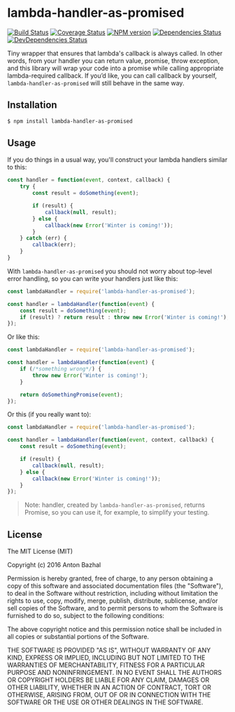 # lambda-handler-as-promised

[![Build Status][ci-image]][ci-url]
[![Coverage Status][coverage-image]][coverage-url]
[![NPM version][npm-image]][npm-url]
[![Dependencies Status][dependencies-image]][dependencies-url]
[![DevDependencies Status][devdependencies-image]][devdependencies-url]

Tiny wrapper that ensures that lambda's callback is always called. In other words, from your handler you can return value, promise, throw exception, and this library will wrap your code into a promise while calling appropriate lambda-required callback. If you’d like, you can call callback by yourself, `lambda-handler-as-promised` will still behave in the same way.

## Installation

```bash
$ npm install lambda-handler-as-promised
```

## Usage

If you do things in a usual way, you'll construct your lambda handlers similar to this:

```js
const handler = function(event, context, callback) {
	try {
		const result = doSomething(event);

		if (result) {
			callback(null, result);
		} else {
			callback(new Error('Winter is coming!'));
		}
	} catch (err) {
		callback(err);
	}
}
```

With `lambda-handler-as-promised` you should not worry about top-level error handling, so you can write your handlers just like this:

```js
const lambdaHandler = require('lambda-handler-as-promised');

const handler = lambdaHandler(function(event) {
	const result = doSomething(event);
	if (result) ? return result : throw new Error('Winter is coming!');
});
```

Or like this:

```js
const lambdaHandler = require('lambda-handler-as-promised');

const handler = lambdaHandler(function(event) {
	if (/*something wrong*/) {
		throw new Error('Winter is coming!');
	}

	return doSomethingPromise(event);
});
```

Or this (if you really want to):

```js
const lambdaHandler = require('lambda-handler-as-promised');

const handler = lambdaHandler(function(event, context, callback) {
	const result = doSomething(event);

	if (result) {
		callback(null, result);
	} else {
		callback(new Error('Winter is coming!'));
	}
});
```

> Note: handler, created by `lambda-handler-as-promised`, returns Promise, so you can use it, for example, to simplify your testing.

## License

The MIT License (MIT)

Copyright (c) 2016 Anton Bazhal

Permission is hereby granted, free of charge, to any person obtaining a copy of this software and associated documentation files (the "Software"), to deal in the Software without restriction, including without limitation the rights to use, copy, modify, merge, publish, distribute, sublicense, and/or sell copies of the Software, and to permit persons to whom the Software is furnished to do so, subject to the following conditions:

The above copyright notice and this permission notice shall be included in all copies or substantial portions of the Software.

THE SOFTWARE IS PROVIDED "AS IS", WITHOUT WARRANTY OF ANY KIND, EXPRESS OR IMPLIED, INCLUDING BUT NOT LIMITED TO THE WARRANTIES OF MERCHANTABILITY, FITNESS FOR A PARTICULAR PURPOSE AND NONINFRINGEMENT. IN NO EVENT SHALL THE AUTHORS OR COPYRIGHT HOLDERS BE LIABLE FOR ANY CLAIM, DAMAGES OR OTHER LIABILITY, WHETHER IN AN ACTION OF CONTRACT, TORT OR OTHERWISE, ARISING FROM, OUT OF OR IN CONNECTION WITH THE SOFTWARE OR THE USE OR OTHER DEALINGS IN THE SOFTWARE.

[ci-image]: https://circleci.com/gh/AntonBazhal/lambda-handler-as-promised.svg?style=shield&circle-token=fc9c3e6f415d2d338800c8a08d6155708ad260ce
[ci-url]: https://circleci.com/gh/AntonBazhal/lambda-handler-as-promised
[coverage-image]: https://coveralls.io/repos/github/AntonBazhal/lambda-handler-as-promised/badge.svg?branch=master
[coverage-url]: https://coveralls.io/github/AntonBazhal/lambda-handler-as-promised?branch=master
[dependencies-url]: https://david-dm.org/antonbazhal/lambda-handler-as-promised
[dependencies-image]: https://david-dm.org/antonbazhal/lambda-handler-as-promised/status.svg
[devdependencies-url]: https://david-dm.org/antonbazhal/lambda-handler-as-promised?type=dev
[devdependencies-image]: https://david-dm.org/antonbazhal/lambda-handler-as-promised/dev-status.svg
[npm-url]: https://www.npmjs.org/package/lambda-handler-as-promised
[npm-image]: https://img.shields.io/npm/v/lambda-handler-as-promised.svg
